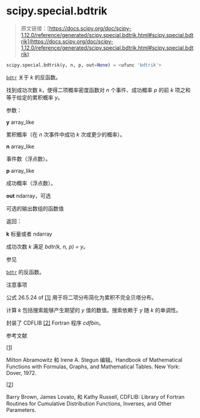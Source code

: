 # scipy.special.bdtrik

> 原文链接：[https://docs.scipy.org/doc/scipy-1.12.0/reference/generated/scipy.special.bdtrik.html#scipy.special.bdtrik](https://docs.scipy.org/doc/scipy-1.12.0/reference/generated/scipy.special.bdtrik.html#scipy.special.bdtrik)

```py
scipy.special.bdtrik(y, n, p, out=None) = <ufunc 'bdtrik'>
```

[`bdtr`](scipy.special.bdtr.html#scipy.special.bdtr "scipy.special.bdtr") 关于 *k* 的反函数。

找到成功次数 *k*，使得二项概率密度函数对 *n* 个事件、成功概率 *p* 的前 *k* 项之和等于给定的累积概率 *y*。

参数：

**y** array_like

累积概率（在 *n* 次事件中成功 *k* 次或更少的概率）。

**n** array_like

事件数（浮点数）。

**p** array_like

成功概率（浮点数）。

**out** ndarray，可选

可选的输出数组的函数值

返回：

**k** 标量或者 ndarray

成功次数 *k* 满足 *bdtr(k, n, p) = y*。

参见

[`bdtr`](scipy.special.bdtr.html#scipy.special.bdtr "scipy.special.bdtr") 的反函数。

注意事项

公式 26.5.24 of [[1]](#r14142f97f141-1) 用于将二项分布简化为累积不完全贝塔分布。

计算 *k* 包括搜索能够产生期望的 *y* 值的数值。搜索依赖于 *y* 随 *k* 的单调性。

封装了 CDFLIB [[2]](#r14142f97f141-2) Fortran 程序 *cdfbin*。

参考文献

[[1](#id1)]

Milton Abramowitz 和 Irene A. Stegun 编辑。Handbook of Mathematical Functions with Formulas, Graphs, and Mathematical Tables. New York: Dover, 1972.

[[2](#id2)]

Barry Brown, James Lovato, 和 Kathy Russell, CDFLIB: Library of Fortran Routines for Cumulative Distribution Functions, Inverses, and Other Parameters.
